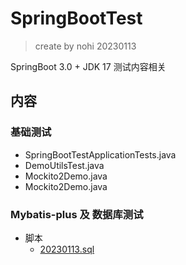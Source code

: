 # SpringBootTest
> create by nohi 20230113

SpringBoot 3.0 + JDK 17 测试内容相关

## 内容
### 基础测试
* SpringBootTestApplicationTests.java
* DemoUtilsTest.java
* Mockito2Demo.java
* Mockito2Demo.java

### Mybatis-plus 及 数据库测试
* 脚本
  * [20230113.sql](docs/script/20230113.sql)
